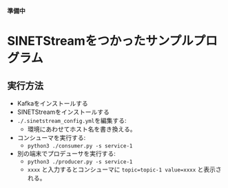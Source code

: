 **準備中**

<!--
Copyright (C) 2019 National Institute of Informatics

Licensed to the Apache Software Foundation (ASF) under one
or more contributor license agreements.  See the NOTICE file
distributed with this work for additional information
regarding copyright ownership.  The ASF licenses this file
to you under the Apache License, Version 2.0 (the
"License"); you may not use this file except in compliance
with the License.  You may obtain a copy of the License at

  http://www.apache.org/licenses/LICENSE-2.0

Unless required by applicable law or agreed to in writing,
software distributed under the License is distributed on an
"AS IS" BASIS, WITHOUT WARRANTIES OR CONDITIONS OF ANY
KIND, either express or implied.  See the License for the
specific language governing permissions and limitations
under the License.
-->

# SINETStreamをつかったサンプルプログラム

## 実行方法

* Kafkaをインストールする
* SINETStreamをインストールする
* `./.sinetstream_config.yml`を編集する:
    * 環境にあわせてホスト名を書き換える。
* コンシューマを実行する:
    * `python3 ./consumer.py -s service-1`
* 別の端末でプロデューサを実行する:
    * `python3 ./producer.py -s service-1`
    * `xxxx` と入力するとコンシューマに `topic=topic-1 value=xxxx` と表示される。

